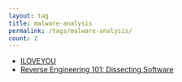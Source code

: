 ```yaml
---
layout: tag
title: malware-analysis
permalink: /tags/malware-analysis/
count: 2
---
```


- [ILOVEYOU](https://www.samuelgranvik.tech/malware-analysis/ILOVEYOU/)
- [Reverse Engineering 101: Dissecting Software](https://satharus.me/tech/2023/08/25/reverse_engineering_101.html)
